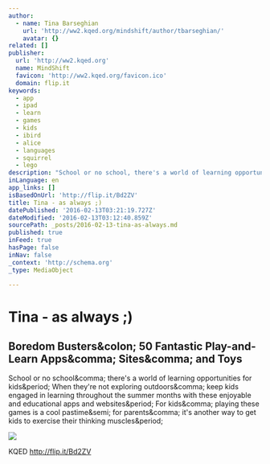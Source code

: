 ```yaml
---
author:
  - name: Tina Barseghian
    url: 'http://ww2.kqed.org/mindshift/author/tbarseghian/'
    avatar: {}
related: []
publisher:
  url: 'http://ww2.kqed.org'
  name: MindShift
  favicon: 'http://ww2.kqed.org/favicon.ico'
  domain: flip.it
keywords:
  - app
  - ipad
  - learn
  - games
  - kids
  - ibird
  - alice
  - languages
  - squirrel
  - lego
description: "School or no school, there's a world of learning opportunities for kids. When they're not exploring outdoors, keep kids engaged in learning throughout the summer months with these enjoyable and educational apps and websites. For kids, playing these games is a cool pastime; for parents, it's another way to get kids to exercise their thinking muscles."
inLanguage: en
app_links: []
isBasedOnUrl: 'http://flip.it/Bd2ZV'
title: Tina - as always ;)
datePublished: '2016-02-13T03:21:19.727Z'
dateModified: '2016-02-13T03:12:40.859Z'
sourcePath: _posts/2016-02-13-tina-as-always.md
published: true
inFeed: true
hasPage: false
inNav: false
_context: 'http://schema.org'
_type: MediaObject

---
```

# Tina - as always ;)

<article style=""><h1>Boredom Busters&amp;colon; 50 Fantastic Play-and-Learn Apps&amp;comma; Sites&amp;comma; and Toys</h1><p>School or no school&amp;comma; there's a world of learning opportunities for kids&amp;period; When they're not exploring outdoors&amp;comma; keep kids engaged in learning throughout the summer months with these enjoyable and educational apps and websites&amp;period; For kids&amp;comma; playing these games is a cool pastime&amp;semi; for parents&amp;comma; it's another way to get kids to exercise their thinking muscles&amp;period;</p><img src="http://ww2.kqed.org/mindshift/wp-content/uploads/sites/23/2011/06/mzl.rywfawgo.480x480-75.jpg" /></article>

KQED http://flip.it/Bd2ZV
